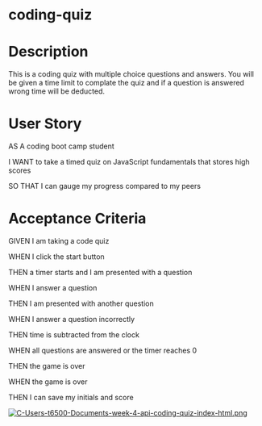 # coding-quiz

# Description
This is a coding quiz with multiple choice questions and answers. You will be given a time limit to complate the quiz and if a question is answered wrong time will be deducted.

# User Story
AS A coding boot camp student

I WANT to take a timed quiz on JavaScript fundamentals that stores high scores

SO THAT I can gauge my progress compared to my peers

# Acceptance Criteria


GIVEN I am taking a code quiz

WHEN I click the start button

THEN a timer starts and I am presented with a question

WHEN I answer a question

THEN I am presented with another question

WHEN I answer a question incorrectly

THEN time is subtracted from the clock

WHEN all questions are answered or the timer reaches 0

THEN the game is over

WHEN the game is over

THEN I can save my initials and score

[![C-Users-t6500-Documents-week-4-api-coding-quiz-index-html.png](https://i.postimg.cc/PfCZ7d3t/C-Users-t6500-Documents-week-4-api-coding-quiz-index-html.png)](https://postimg.cc/yWzkgCC5)